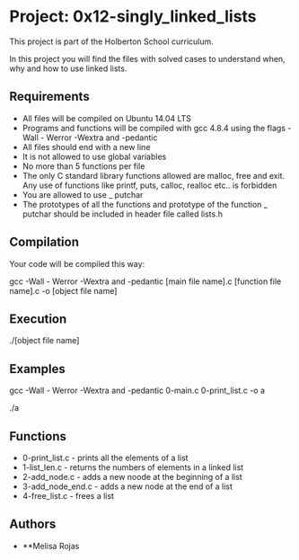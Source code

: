 # Project: 0x12-singly_linked_lists

This project is part of the Holberton School curriculum.

In this project you will find the files with solved cases to understand when, why and how to use linked lists.

## Requirements
* All files will be compiled on Ubuntu 14.04 LTS
* Programs and functions will be compiled with gcc 4.8.4 using the flags -Wall - Werror -Wextra and -pedantic
* All files should end with a new line
* It is not allowed to use global variables
* No more than 5 functions per file
* The only C standard library functions allowed are malloc, free and exit. Any use of functions like printf, puts, calloc, realloc etc.. is forbidden
* You are allowed to use _ putchar
* The prototypes of all the functions and prototype of the function _ putchar should be included in header file called lists.h

## Compilation

Your code will be compiled this way:

gcc -Wall - Werror -Wextra and -pedantic [main file name].c [function file name].c -o [object file name]

## Execution

./[object file name]

## Examples

gcc -Wall - Werror -Wextra and -pedantic 0-main.c 0-print_list.c -o a

./a

## Functions

* 0-print_list.c - prints all the elements of a list
* 1-list_len.c - returns the numbers of elements in a linked list
* 2-add_node.c - adds a new noode at the beginning of a list
* 3-add_node_end.c - adds a new node at the end of a list
* 4-free_list.c - frees a list

## Authors

* **Melisa Rojas 
